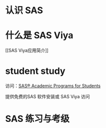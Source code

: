 # 认识 SAS 


# 什么是 SAS Viya

[[SAS Viya应用简介]]

# student study

访问：[SAS® Academic Programs for Students](https://www.sas.com/zh_cn/learn/academic-programs/students.html)

提供免费的SAS 软件安装或 SAS Viya 访问

# SAS 练习与考级

